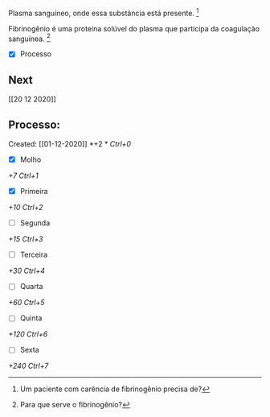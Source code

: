 
Plasma sanguíneo, onde essa substância está presente. [^1]

[^1]: Um paciente com carência de fibrinogênio precisa de?

Fibrinogênio é uma proteína solúvel do plasma que participa da coagulação sanguínea. [^2]

[^2]: Para que serve o fibrinogênio?

- [x] Processo 

## Next
[[20 12 2020]]
## Processo:
Created: [[01-12-2020]]
*+2 *  *Ctrl+0*
- [x] Molho  

*+7*  *Ctrl+1*

- [x] Primeira 

*+10*  *Ctrl+2*

- [ ] Segunda

*+15*  *Ctrl+3*

- [ ] Terceira 

*+30*  *Ctrl+4*

- [ ] Quarta 

*+60*  *Ctrl+5*

- [ ] Quinta 

*+120*  *Ctrl+6*

- [ ] Sexta 

*+240*  *Ctrl+7*
